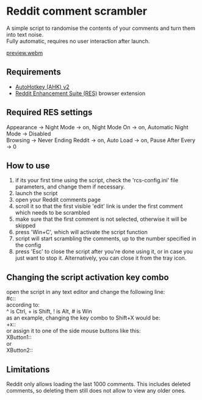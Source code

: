 # Reddit comment scrambler
A simple script to randomise the contents of your comments and turn them into text noise.  
Fully automatic, requires no user interaction after launch.

[preview.webm](https://github.com/WhiteSp1rit/reddit-comment-scrambler/assets/7308007/607f052f-85c1-4e5b-afb7-25927eeb473e)

## Requirements
* [AutoHotkey (AHK) v2](https://www.autohotkey.com/)  
* [Reddit Enhancement Suite (RES)](https://redditenhancementsuite.com/) browser extension

## Required RES settings
Appearance -> Night Mode -> on, Night Mode On -> on, Automatic Night Mode -> Disabled  
Browsing -> Never Ending Reddit -> on, Auto Load -> on, Pause After Every -> 0 

## How to use
1) if its your first time using the script, check the 'rcs-config.ini' file parameters, and change them if necessary.
2) launch the script
3) open your Reddit comments page
4) scroll it so that the first visible 'edit' link is under the first comment which needs to be scrambled
5) make sure that the first comment is not selected, otherwise it will be skipped
7) press 'Win+C', which will activate the script function
8) script will start scrambling the comments, up to the number specified in the config
9) press 'Esc' to close the script after you're done using it, or in case you just want to stop it. Alternatively, you can close it from the tray icon.

## Changing the script activation key combo 
open the script in any text editor and change the following line:  
#c::  
according to:  
^ is Ctrl, + is Shift, ! is Alt, # is Win  
as an example, changing the key combo to Shift+X would be:  
+x::  
or assign it to one of the side mouse buttons like this:  
XButton1::    
or  
XButton2::

## Limitations

Reddit only allows loading the last 1000 comments.
This includes deleted comments, so deleting them still does not allow to view any older ones.

